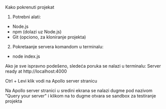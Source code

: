 Kako pokrenuti projekat

1. Potrebni alati:

 - Node.js
 - npm (dolazi uz Node.js)
 - Git (opciono, za kloniranje projekta)

2. Pokretaanje servera komandom u terminalu:
 - node index.js

Ako je sve ispravno podešeno, sledeća poruka se nalazi u terminalu:
Server ready at http://localhost:4000

Ctrl + Levi klik vodi na Apollo server stranicu

Na Apollo server stranici u sredini ekrana se nalazi dugme pod nazivom "Query your server" i klikom na to dugme otvara se sandbox za testiranje projekta





